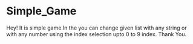# Simple_Game

Hey! It is simple game.In the you can change given list with any string or with any number using the index selection upto 0 to 9 index.
Thank You.
